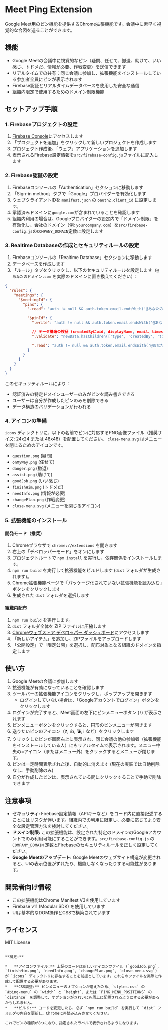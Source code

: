 # Meet Ping Extension

Google Meet用のピン機能を提供するChrome拡張機能です。会議中に素早く視覚的な合図を送ることができます。

## 機能

- Google Meetの会議中に視覚的なピン（疑問、任せて、撤退、助けて、いい感じ、トドメだ、情報が必要、作戦変更）を送信できます
- リアルタイムでの共有：同じ会議に参加し、拡張機能をインストールしている参加者全員にピンが表示されます
- Firebase認証とリアルタイムデータベースを使用した安全な通信
- 組織内限定で使用するためのドメイン制限機能

## セットアップ手順

### 1. Firebaseプロジェクトの設定

1.  [Firebase Console](https://console.firebase.google.com/)にアクセスします
2.  「プロジェクトを追加」をクリックして新しいプロジェクトを作成します
3.  プロジェクト作成後、「ウェブ」アプリケーションを追加します
4.  表示されるFirebase設定情報を`src/firebase-config.js`ファイルに記入します

### 2. Firebase認証の設定

1.  Firebaseコンソールの「Authentication」セクションに移動します
2.  「Sign-in method」タブで「Google」プロバイダーを有効化します
3.  ウェブクライアントIDを `manifest.json` の `oauth2.client_id` に設定します。
4.  承認済みドメインに`google.com`が含まれていることを確認します
5.  組織内利用の場合は、Googleプロバイダーの設定内で「ドメイン制限」を有効化し、会社のドメイン（例: `yourcompany.com`）を`src/firebase-config.js`の`COMPANY_DOMAIN`定数に設定します

### 3. Realtime Databaseの作成とセキュリティルールの設定

1.  Firebaseコンソールの「Realtime Database」セクションに移動します
2.  データベースを作成します
3.  「ルール」タブをクリックし、以下のセキュリティルールを設定します（`@あなたのドメイン.com` を実際のドメインに置き換えてください）：

```json
{
  "rules": {
    "meetings": {
      "$meetingId": {
        "pins": {
          ".read": "auth != null && auth.token.email.endsWith('@あなたのドメイン.com')",

          "$pinId": {
            ".write": "auth != null && auth.token.email.endsWith('@あなたのドメイン.com') && (!data.exists() || data.child('createdBy/uid').val() === auth.uid)",

            // データ構造の検証 (createdByにuid, displayName, email、timestampを含む)
            ".validate": "newData.hasChildren(['type', 'createdBy', 'timestamp']) && newData.child('type').isString() && newData.child('createdBy').hasChildren(['uid', 'displayName', 'email']) && newData.child('timestamp').isNumber()",

            ".read": "auth != null && auth.token.email.endsWith('@あなたのドメイン.com')"
          }
        }
      }
    }
  }
}
```

このセキュリティルールにより：
- 認証済みの特定ドメインユーザーのみがピンを読み書きできる
- ユーザーは自分が作成したピンのみを削除できる
- データ構造のバリデーションが行われる

### 4. アイコンの準備

`icons` ディレクトリに、以下の名前でピンに対応するPNG画像ファイル（推奨サイズ: 24x24 または 48x48）を配置してください。
`close-menu.svg` はメニューを閉じるためのアイコンです。

-   `question.png` (疑問)
-   `onMyWay.png` (任せて)
-   `danger.png` (撤退)
-   `assist.png` (助けて)
-   `goodJob.png` (いい感じ)
-   `finishHim.png` (トドメだ)
-   `needInfo.png` (情報が必要)
-   `changePlan.png` (作戦変更)
-   `close-menu.svg` (メニューを閉じるアイコン)

### 5. 拡張機能のインストール

#### 開発モード（推奨）
1.  Chromeブラウザで `chrome://extensions` を開きます
2.  右上の「デベロッパーモード」をオンにします
3.  プロジェクトルートで `npm install` を実行し、依存関係をインストールします。
4.  `npm run build` を実行して拡張機能をビルドします (`dist` フォルダが生成されます)。
5.  Chrome拡張機能ページで「パッケージ化されていない拡張機能を読み込む」ボタンをクリックします
6.  生成された `dist` フォルダを選択します

#### 組織内配布
1.  `npm run build` を実行します。
2.  `dist` フォルダ全体を ZIP ファイルに圧縮します
3.  [Chromeウェブストア デベロッパー ダッシュボード](https://chrome.google.com/webstore/developer/dashboard)にアクセスします
4.  「新しいアイテム」を追加し、ZIPファイルをアップロードします
5.  「公開設定」で「限定公開」を選択し、配布対象となる組織のドメインを指定します

## 使い方

1.  Google Meetの会議に参加します
2.  拡張機能が有効になっていることを確認します
3.  ツールバーの拡張機能アイコンをクリックし、ポップアップを開きます
    -   ログインしていない場合は、「Googleアカウントでログイン」ボタンをクリックします
4.  ログインが完了すると、Meet画面の左下にピンメニューボタン (`!`) が表示されます
5.  ピンメニューボタンをクリックすると、円形のピンメニューが開きます
6.  送りたいピンのアイコン（❓, 👍, 💣, ℹ️ など）をクリックします
7.  クリックしたピンが画面右上に表示され、同じ会議の他の参加者（拡張機能をインストールしている人）にもリアルタイムで表示されます。メニュー中央の×アイコン（またはメニュー外）をクリックするとメニューが閉じます。
8.  ピンは一定時間表示された後、自動的に消えます (現在の実装では自動削除なし、手動削除のみ)
9.  自分が作成したピンは、表示されている間にクリックすることで手動で削除できます

## 注意事項

- **セキュリティ:** Firebase設定情報（APIキーなど）をコード内に直接記述することにはリスクが伴います。組織内での利用に限定し、必要に応じてより安全な設定管理方法を検討してください。
- **ドメイン制限:** この拡張機能は、設定された特定のドメインのGoogleアカウントでのみ利用可能にすることができます。`src/firebase-config.js` の `COMPANY_DOMAIN` 定数とFirebaseのセキュリティルールを正しく設定してください。
- **Google Meetのアップデート:** Google Meetのウェブサイト構造が変更されると、UIの表示位置がずれたり、機能しなくなったりする可能性があります。

## 開発者向け情報

- この拡張機能はChrome Manifest V3を使用しています
- Firebase v11 (Modular SDK) を使用しています
- UIは基本的なDOM操作とCSSで構築されています

## ライセンス

MIT License
```

**補足:**

*   **アイコンファイル:** 上記のコードは新しいアイコンファイル (`goodJob.png`, `finishHim.png`, `needInfo.png`, `changePlan.png`, `close-menu.svg`) が `icons` ディレクトリに存在することを前提としています。これらのファイルを実際に作成して配置する必要があります。
*   **CSS調整:** ピンメニューのオプションが増えたため、`styles.css` の `#ping-menu` の `width` と `height`、または `PING_MENU_POSITIONS` の `distance` を調整して、オプションがきれいに円周上に配置されるようにする必要があるかもしれません。
*   **ビルド:** コードを変更したら、必ず `npm run build` を実行して `dist` フォルダの内容を更新し、Chromeに再読み込みさせてください。

これでピンの種類が8つになり、指定されたラベルで表示されるようになります。